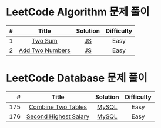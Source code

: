 # LeetCode Algorithm 문제 풀이

| # | Title | Solution | Difficulty |
|---:|:---:|:---:|:---:|
|1|[Two Sum](https://leetcode.com/problems/two-sum/)|[JS](./algorithms/1.%20Two%20Sum/Approach%203:%20One-pass%20Hash%20Table.js)|Easy
|2|[Add Two Numbers](https://leetcode.com/problems/add-two-numbers/)|[JS](./algorithms/2.%20Add%20Two%20Numbers/Approach%201:%20Elementary%20Math.js)|Easy


# LeetCode Database 문제 풀이

| # | Title | Solution | Difficulty |
|---:|:---:|:---:|:---:|
|175|[Combine Two Tables](https://leetcode.com/problems/combine-two-tables/)|[MySQL](./database/175.%20Combine%20Two%20Tables/Approach:%20Using%20outer%20join.sql)|Easy
|176|[Second Highest Salary](https://leetcode.com/problems/second-highest-salary/)|[MySQL](./database/176.%20Second%20Highest%20Salary)|Easy